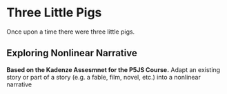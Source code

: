Three Little Pigs
=======
Once upon a time there were three little pigs.

Exploring Nonlinear Narrative
-----------
**Based on the Kadenze Assesmnet for the P5JS Course.**
Adapt an existing story or part of a story (e.g. a fable, film, novel, etc.) into a nonlinear narrative



